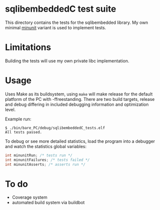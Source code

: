 # sqlibembeddedC test suite
This directory contains the tests for the sqlibembedded library. My own minimal [minunit](https://github.com/Squantor/squantorMinUnitC.git) variant is used to implement tests.
# Limitations
Building the tests will use my own private libc implementation.
# Usage
Uses Make as its buildsystem, using ```make``` will make release for the default platform of the PC with -ffreestanding. There are two build targets, release and debug differing in included debugging information and optimization level.

Example run:
```ShellSession
$ ./bin/bare_PC/debug/sqlibembeddedC_tests.elf 
All tests passed.
```
To debug or see more detailed statistics, load the program into a debugger and watch the statistics global variables:
```C
int minunitRun; /* tests run */
int minunitFailures; /* tests failed */
int minunitAsserts; /* asserts run */
```
# To do
* Coverage system
* automated build system via buildbot
